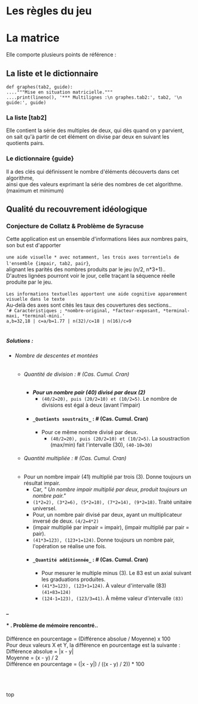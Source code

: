 # Les règles du jeu

# La matrice
Elle comporte plusieurs points de référence :<br>
## La liste et le dictionnaire
`def graphes(tab2, guide):`<br>
`...."""Mise en situation matricielle."""`<br>
`....print(lineno(), '*** Multilignes :\n graphes.tab2:', tab2, '\n guide:', guide)`
### La liste [tab2]
Elle contient la série des multiples de deux, qui dès quand on y parvient, <br>
on sait qu'à partir de cet élément on divise par deux en suivant les quotients pairs.<br>
### Le dictionnaire {guide}
Il a des clés qui définissent le nombre d'éléments découverts dans cet algorithme, <br>
ainsi que des valeurs exprimant la série des nombres de cet algorithme. (maximum et minimum)
## Qualité du recouvrement idéologique
### Conjecture de Collatz & Problème de Syracuse
Cette application est un ensemble d'informations liées aux nombres pairs, son but est d'apporter<br><br>
`une aide visuelle * avec notamment, les trois axes torrentiels de l'ensemble {impair, tab2, pair}`,<br>
alignant les parités des nombres produits par le jeu (n/2, n*3+1)..<br>
D'autres lignées pourront voir le jour, celle traçant la séquence réelle produite par le jeu.<br><br>
`Les informations textuelles apportent une aide cognitive apparemment visuelle dans le texte`<br>
Au-delà des axes sont cités les taux des couvertures des sections..<br>
`'# Caractéristiques ; *nombre-original, *facteur-exposant, *terminal-maxi, *terminal-mini.'`<br>
`a,b=32,18 | c=a/b=1.77 | n(32)/c=18 | n(16)/c=9`<br>
<br>
##### **Solutions :**
* ###### Nombre de descentes et montées
  * ###### _Quantité de division_ :  # (Cas. Cumul. Cran)
    * **_Pour un nombre pair (40) divisé par deux (2)_**
      * `(40/2=20), puis (20/2=10) et (10/2=5)`. Le nombre de divisions est égal à deux (avant l'impair)
    * #### `_Quotients soustraits_` :  # (Cas. Cumul. Cran)
      * Pour ce même nombre divisé par deux.
        * `(40/2=20), puis (20/2=10) et (10/2=5)`. La soustraction (max/min) fait l'intervalle (30), `(40-10=30)`
  *  ###### _Quantité multipliée_ :  # (Cas. Cumul. Cran)
    * Pour un nombre impair (41) multiplié par trois (3). Donne toujours un résultat impair.
      * Car, _" Un nombre impair multiplié par deux, produit toujours un nombre pair."_
      * `(1*2=2), (3*2=6), (5*2=10), (7*2=14), (9*2=18)`. Traité unitaire universel.
      * Pour, un nombre pair divisé par deux, ayant un multiplicateur inversé de deux. `(4/2=4*2)`
      * (impair multiplié par impair = impair), (impair multiplié par pair = pair). 
      * `(41*3=123), (123+1=124)`. Donne toujours un nombre pair, l'opération se réalise une fois.
      * #### `_Quantité additionnée_` :  # (Cas. Cumul. Cran)
        * Pour mesurer le multiple minus (3). Le 83 est un axial suivant les graduations produites.
        * `(41*3=123), (123+1=124)`. À valeur d'intervalle (83) `(41+83=124)`
        * `(124-1=123), (123/3=41)`. À même valeur d'intervalle `(83)`
#### _
#### * . Problème de mémoire rencontré..
Différence en pourcentage = (Différence absolue / Moyenne) x 100<br>
Pour deux valeurs X et Y, la différence en pourcentage est la suivante :<br>
Différence absolue = |x - y|<br>
Moyenne = (x - y) / 2<br>
Différence en pourcentage = (|x - y|) / ((x - y) / 2)) * 100<br>

<br><br><br>top<br>
